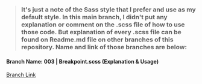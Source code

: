 > ### It's just a note of the Sass style that I prefer and use as my default style. In this main branch, I didn't put any explanation or comment on the **.scss** file of how to use those code. But explanation of every .scss file can be found on Readme.md file on other branches of this repository. Name and link of those branches are below:

#### Branch Name: 003 | Breakpoint.scss (Explanation & Usage) <br/>
[Branch Link](https://github.com/Rasaf-Ibrahim/Sass--Boilerplates/tree/003) <br/>



